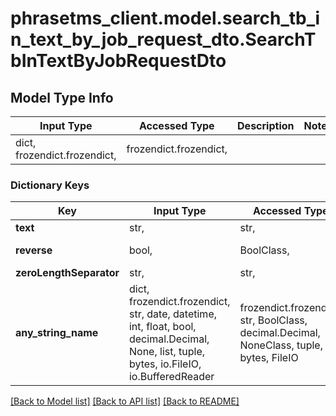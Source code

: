 # phrasetms_client.model.search_tb_in_text_by_job_request_dto.SearchTbInTextByJobRequestDto

## Model Type Info

| Input Type                   | Accessed Type          | Description | Notes |
| ---------------------------- | ---------------------- | ----------- | ----- |
| dict, frozendict.frozendict, | frozendict.frozendict, |             |

### Dictionary Keys

| Key                     | Input Type                                                                                                                                  | Accessed Type                                                                           | Description                                                        | Notes      |
| ----------------------- | ------------------------------------------------------------------------------------------------------------------------------------------- | --------------------------------------------------------------------------------------- | ------------------------------------------------------------------ | ---------- |
| **text**                | str,                                                                                                                                        | str,                                                                                    |                                                                    |
| **reverse**             | bool,                                                                                                                                       | BoolClass,                                                                              | Default: false                                                     | [optional] |
| **zeroLengthSeparator** | str,                                                                                                                                        | str,                                                                                    |                                                                    | [optional] |
| **any_string_name**     | dict, frozendict.frozendict, str, date, datetime, int, float, bool, decimal.Decimal, None, list, tuple, bytes, io.FileIO, io.BufferedReader | frozendict.frozendict, str, BoolClass, decimal.Decimal, NoneClass, tuple, bytes, FileIO | any string name can be used but the value must be the correct type | [optional] |

[[Back to Model list]](../../README.md#documentation-for-models) [[Back to API list]](../../README.md#documentation-for-api-endpoints) [[Back to README]](../../README.md)
